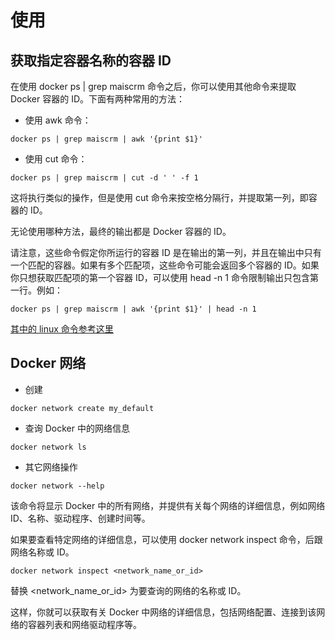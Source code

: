 # 使用

## 获取指定容器名称的容器 ID

在使用 docker ps | grep maiscrm 命令之后，你可以使用其他命令来提取 Docker 容器的 ID。下面有两种常用的方法：

- 使用 awk 命令：

```shell
docker ps | grep maiscrm | awk '{print $1}'
```

- 使用 cut 命令：

```shell
docker ps | grep maiscrm | cut -d ' ' -f 1
```

这将执行类似的操作，但是使用 cut 命令来按空格分隔行，并提取第一列，即容器的 ID。

无论使用哪种方法，最终的输出都是 Docker 容器的 ID。

请注意，这些命令假定你所运行的容器 ID 是在输出的第一列，并且在输出中只有一个匹配的容器。如果有多个匹配项，这些命令可能会返回多个容器的 ID。如果你只想获取匹配项的第一个容器 ID，可以使用 head -n 1 命令限制输出只包含第一行。例如：

```shell
docker ps | grep maiscrm | awk '{print $1}' | head -n 1
```

[其中的 linux 命令参考这里](/system/linux.md#awk)

## Docker 网络

- 创建

```shell
docker network create my_default
```

- 查询 Docker 中的网络信息

```shell
docker network ls
```

- 其它网络操作

```shell
docker network --help
```

该命令将显示 Docker 中的所有网络，并提供有关每个网络的详细信息，例如网络 ID、名称、驱动程序、创建时间等。

如果要查看特定网络的详细信息，可以使用 docker network inspect 命令，后跟网络名称或 ID。

```shell
docker network inspect <network_name_or_id>
```

替换 <network_name_or_id> 为要查询的网络的名称或 ID。

这样，你就可以获取有关 Docker 中网络的详细信息，包括网络配置、连接到该网络的容器列表和网络驱动程序等。
